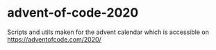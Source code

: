 # advent-of-code-2020
Scripts and utils maken for the advent calendar which is accessible on https://adventofcode.com/2020/
